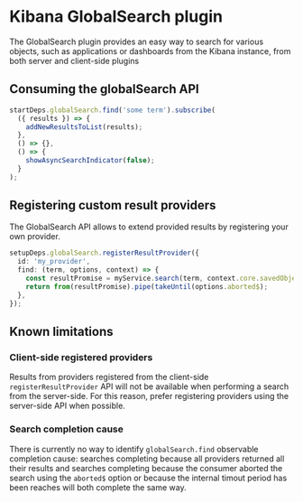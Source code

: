 # Kibana GlobalSearch plugin

The GlobalSearch plugin provides an easy way to search for various objects, such as applications
or dashboards from the Kibana instance, from both server and client-side plugins

## Consuming the globalSearch API

```ts
startDeps.globalSearch.find('some term').subscribe(
  ({ results }) => {
    addNewResultsToList(results);
  },
  () => {},
  () => {
    showAsyncSearchIndicator(false);
  }
);
```

## Registering custom result providers

The GlobalSearch API allows to extend provided results by registering your own provider.

```ts
setupDeps.globalSearch.registerResultProvider({
  id: 'my_provider',
  find: (term, options, context) => {
    const resultPromise = myService.search(term, context.core.savedObjects.client);
    return from(resultPromise).pipe(takeUntil(options.aborted$);
  },
});
```

## Known limitations

### Client-side registered providers

Results from providers registered from the client-side `registerResultProvider` API will
not be available when performing a search from the server-side. For this reason, prefer
registering providers using the server-side API when possible.

### Search completion cause

There is currently no way to identify `globalSearch.find` observable completion cause:
searches completing because all providers returned all their results and searches
completing because the consumer aborted the search using the `aborted$` option or because
the internal timout period has been reaches will both complete the same way.
